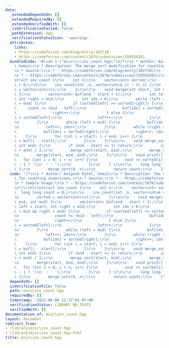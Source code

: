 ```yaml
---
data:
  _extendedDependsOn: []
  _extendedRequiredBy: []
  _extendedVerifiedWith: []
  _isVerificationFailed: false
  _pathExtension: hpp
  _verificationStatusIcon: ':warning:'
  attributes:
    links:
    - https://codeforces.com/blog/entry/102710
    - https://codeforces.com/contest/1676/submission/158554261
  bundledCode: "#line 1 \"misc\\\\inv_count.hpp\"\n/*\r\n * Author: Kalpesh Patel,\
    \ hemis\r\n * Description: The merge sort modification for counting inversions.\r\
    \n * Source:\r\n * - https://codeforces.com/blog/entry/102710\r\n * Sample Usage:\r\
    \n * - https://codeforces.com/contest/1676/submission/158554261\r\n*/\r\n\r\n\
    struct inv_count {\r\n    int n;\r\n    vector<int> sorted;\r\n    long long count\
    \ = 0;\r\n\r\n    inv_count(int _n, vector<int>& v) : n(_n) {\r\n        sorted\
    \ = vector<int>(v);\r\n    }\r\n\r\n    void merge(int start, int mid, int end)\
    \ {\r\n        vector<int> buf(end - start + 1);\r\n        int left = start;\
    \ int right = mid;\r\n        int idx = 0;\r\n        while (left < mid && right\
    \ < end) {\r\n            if (sorted[left] >= sorted[right]) {\r\n           \
    \     count += (mid - left);\r\n                buf[idx] = sorted[right];\r\n\
    \                right++;\r\n            } else {\r\n                buf[idx]\
    \ = sorted[left];\r\n                left++;\r\n            }\r\n            idx++;\r\
    \n        }\r\n        while (left < mid) {\r\n            buf[idx] = sorted[left];\r\
    \n            left++; idx++;\r\n        }\r\n        while (right < end) {\r\n\
    \            buf[idx] = sorted[right];\r\n            right++; idx++;\r\n    \
    \    }\r\n        for (int i = start; i < end; i++) {\r\n            sorted[i]\
    \ = buf[i - start];\r\n        }\r\n    }\r\n\r\n    void merge_sort(int start,\
    \ int end) {\r\n        if (end - start <= 1) return;\r\n        int mid = (start\
    \ + end) / 2;\r\n        merge_sort(start, mid);\r\n        merge_sort(mid, end);\r\
    \n        merge(start, mid, end);\r\n    }\r\n\r\n    void print() {\r\n     \
    \   for (int i = 0; i < n; i++) {\r\n            cout << sorted[i] << (i == n\
    \ - 1 ? '\\n' : ' ');\r\n        }\r\n    } \r\n\r\n    long long find_inversions()\
    \ {\r\n        merge_sort(0, n);\r\n        return count;\r\n    }\r\n};\r\n"
  code: "/*\r\n * Author: Kalpesh Patel, hemis\r\n * Description: The merge sort modification\
    \ for counting inversions.\r\n * Source:\r\n * - https://codeforces.com/blog/entry/102710\r\
    \n * Sample Usage:\r\n * - https://codeforces.com/contest/1676/submission/158554261\r\
    \n*/\r\n\r\nstruct inv_count {\r\n    int n;\r\n    vector<int> sorted;\r\n  \
    \  long long count = 0;\r\n\r\n    inv_count(int _n, vector<int>& v) : n(_n) {\r\
    \n        sorted = vector<int>(v);\r\n    }\r\n\r\n    void merge(int start, int\
    \ mid, int end) {\r\n        vector<int> buf(end - start + 1);\r\n        int\
    \ left = start; int right = mid;\r\n        int idx = 0;\r\n        while (left\
    \ < mid && right < end) {\r\n            if (sorted[left] >= sorted[right]) {\r\
    \n                count += (mid - left);\r\n                buf[idx] = sorted[right];\r\
    \n                right++;\r\n            } else {\r\n                buf[idx]\
    \ = sorted[left];\r\n                left++;\r\n            }\r\n            idx++;\r\
    \n        }\r\n        while (left < mid) {\r\n            buf[idx] = sorted[left];\r\
    \n            left++; idx++;\r\n        }\r\n        while (right < end) {\r\n\
    \            buf[idx] = sorted[right];\r\n            right++; idx++;\r\n    \
    \    }\r\n        for (int i = start; i < end; i++) {\r\n            sorted[i]\
    \ = buf[i - start];\r\n        }\r\n    }\r\n\r\n    void merge_sort(int start,\
    \ int end) {\r\n        if (end - start <= 1) return;\r\n        int mid = (start\
    \ + end) / 2;\r\n        merge_sort(start, mid);\r\n        merge_sort(mid, end);\r\
    \n        merge(start, mid, end);\r\n    }\r\n\r\n    void print() {\r\n     \
    \   for (int i = 0; i < n; i++) {\r\n            cout << sorted[i] << (i == n\
    \ - 1 ? '\\n' : ' ');\r\n        }\r\n    } \r\n\r\n    long long find_inversions()\
    \ {\r\n        merge_sort(0, n);\r\n        return count;\r\n    }\r\n};\r\n"
  dependsOn: []
  isVerificationFile: false
  path: misc\inv_count.hpp
  requiredBy: []
  timestamp: '2022-06-06 12:37:01-07:00'
  verificationStatus: LIBRARY_NO_TESTS
  verifiedWith: []
documentation_of: misc\inv_count.hpp
layout: document
redirect_from:
- /library\misc\inv_count.hpp
- /library\misc\inv_count.hpp.html
title: misc\inv_count.hpp
---
```

